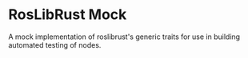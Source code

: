# RosLibRust Mock

A mock implementation of roslibrust's generic traits for use in building automated testing of nodes.

